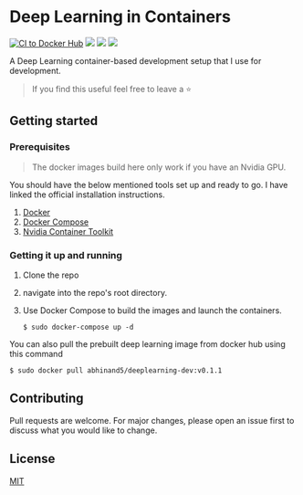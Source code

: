 # Deep Learning in Containers 

[![CI to Docker Hub](https://github.com/abhinand5/deeplearning-dev-containers/actions/workflows/buildAndPush.yml/badge.svg?branch=v0.1.1)](https://github.com/abhinand5/deeplearning-dev-containers/actions/workflows/buildAndPush.yml)
[![](https://img.shields.io/docker/pulls/abhinand5/deeplearning-dev.svg)](https://hub.docker.com/r/abhinand5/deeplearning-dev)
[![](https://img.shields.io/docker/image-size/abhinand5/deeplearning-dev)](https://hub.docker.com/r/abhinand5/deeplearning-dev)
[![](https://img.shields.io/docker/v/abhinand5/deeplearning-dev)](https://hub.docker.com/r/abhinand5/deeplearning-dev)

A Deep Learning container-based development setup that I use for development. 

> If you find this useful feel free to leave a :star:

## Getting started

### Prerequisites

> The docker images build here only work if you have an Nvidia GPU.

You should have the below mentioned tools set up and ready to go. I have linked the official installation instructions.
1. [Docker](https://docs.docker.com/engine/install/)
2. [Docker Compose](https://docs.docker.com/compose/install/)
3. [Nvidia Container Toolkit](https://docs.nvidia.com/datacenter/cloud-native/container-toolkit/install-guide.html#docker)

### Getting it up and running
1. Clone the repo
2. navigate into the repo's root directory. 
3. Use Docker Compose to build the images and launch the containers. 

    `$ sudo docker-compose up -d`

You can also pull the prebuilt deep learning image from docker hub using this command

`$ sudo docker pull abhinand5/deeplearning-dev:v0.1.1`

## Contributing
Pull requests are welcome. For major changes, please open an issue first to discuss what you would like to change.

## License
[MIT](https://choosealicense.com/licenses/mit/)
